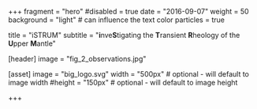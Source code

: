 +++
fragment = "hero"
#disabled = true
date = "2016-09-07"
weight = 50
background = "light" # can influence the text color
particles = true

title = "iSTRUM"
subtitle = "**i**nve**S**tigating the **T**ransient **R**heology of the **U**pper **M**antle"

[header]
  image = "fig_2_observations.jpg"

[asset]
  image = "big_logo.svg"
  width = "500px" # optional - will default to image width
  #height = "150px" # optional - will default to image height
  
+++
